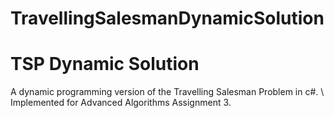# TravellingSalesmanDynamicSolution
<h1>TSP Dynamic Solution</h1>
<p>A dynamic programming version of the Travelling Salesman Problem in c#. \ Implemented for Advanced Algorithms Assignment 3.</p>
